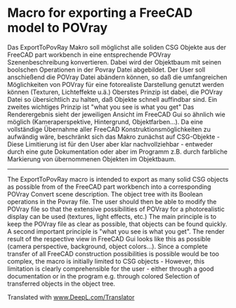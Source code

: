 # Macro for exporting a FreeCAD model to POVray

Das ExportToPovRay Makro soll möglichst alle soliden CSG Objekte aus
der FreeCAD part workbench in eine entsprechende POVray
Szenenbeschreibung konvertieren. Dabei wird der Objektbaum mit seinen
boolschen Operationen in der Povray Datei abgebildet.
Der User soll anschießend die POVray Datei abändern können, so daß die
umfangreichen Möglichkeiten von POVray für eine fotorealiste Darstellung
genutzt werden können (Texturen, Lichteffekte u.ä.)
Oberstes Prinzip ist dabei, die POVray Datei so übersichtlich zu halten,
daß Objekte schnell auffindbar sind.
Ein zweites wichtiges Prinzip ist "what you see is what you get"
Das Renderergebnis sieht der jeweiligen Ansicht im FreeCAD Gui so
ähnlich wie möglich (Kameraperspektive, Hintergrund, Objektfarben...).
Da eine vollständige Übernahme aller FreeCAD Konstruktionsmöglichkeiten
zu aufwändig wäre, beschränkt sich das Makro zunächst auf CSG-Objekte -
Diese Limitierung ist für den User aber klar nachvollziehbar - entweder
durch eine gute Dokumentation oder aber im Programm z.B. durch farbliche
Markierung von übernommenen Objekten im Objektbaum.

---

The ExportToPovRay macro is intended to export as many solid CSG objects as possible from
of the FreeCAD part workbench into a corresponding POVray
Convert scene description. The object tree with its
Boolean operations in the Povray file.
The user should then be able to modify the POVray file so that the
extensive possibilities of POVray for a photorealistic display
can be used (textures, light effects, etc.)
The main principle is to keep the POVray file as clear as possible,
that objects can be found quickly.
A second important principle is "what you see is what you get".
The render result of the respective view in FreeCAD Gui looks like this
as possible (camera perspective, background, object colors...).
Since a complete transfer of all FreeCAD construction possibilities is possible
would be too complex, the macro is initially limited to CSG objects -
However, this limitation is clearly comprehensible for the user - either
through a good documentation or in the program e.g. through colored
Selection of transferred objects in the object tree.

Translated with www.DeepL.com/Translator